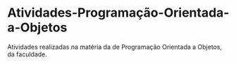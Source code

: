 # Atividades-Programação-Orientada-a-Objetos
Atividades realizadas na matéria da de Programação Orientada a Objetos, da faculdade.

